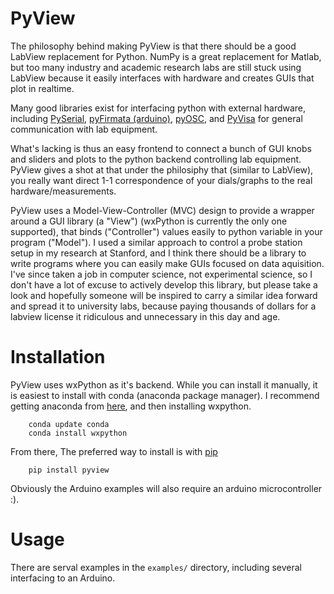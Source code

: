 PyView
======

The philosophy behind making PyView is that there should be a good LabView replacement for Python.
NumPy is a great replacement for Matlab, but too many industry and academic research labs are still stuck using LabView because it easily interfaces with hardware and creates GUIs that plot in realtime. 

Many good libraries exist for interfacing python with external hardware, including [PySerial](http://pyserial.sourceforge.net/), [pyFirmata (arduino)](https://github.com/tino/pyFirmata), [pyOSC](https://pypi.python.org/pypi/pyOSC), and [PyVisa](https://pyvisa.readthedocs.org/en/master/) for general communication with lab equipment.

What's lacking is thus an easy frontend to connect a bunch of GUI knobs and sliders and plots to the python backend controlling lab equipment. PyView gives a shot at that under the philosiphy that (similar to LabView), you really want direct 1-1 correspondence of your dials/graphs to the real hardware/measurements. 

PyView uses a Model-View-Controller (MVC) design to provide a wrapper around a GUI library (a "View") (wxPython is currently the only one supported), that binds ("Controller") values easily to python variable in your program ("Model"). I used a similar approach to control a probe station setup in my research at Stanford, and I think there should be a library to write programs where you can easily make GUIs focused on data aquisition. I've since taken a job in computer science, not experimental science, so I don't have a lot of excuse to actively develop this library, but please take a look and hopefully someone will be inspired to carry a similar idea forward and spread it to university labs, because paying thousands of dollars for a labview license it ridiculous and unnecessary in this day and age.

Installation
============

PyView uses wxPython as it's backend. While you can install it manually, it is easiest to install
with conda (anaconda package manager). I recommend getting anaconda from [here](https://store.continuum.io/cshop/anaconda/), and then installing wxpython.

```
	conda update conda
	conda install wxpython
```

From there, The preferred way to install is with [pip](http://www.pip-installer.org/en/latest/)

```
	pip install pyview
```

Obviously the Arduino examples will also require an arduino microcontroller :).

Usage
=====
There are serval examples in the `examples/` directory, including several interfacing to an Arduino.
